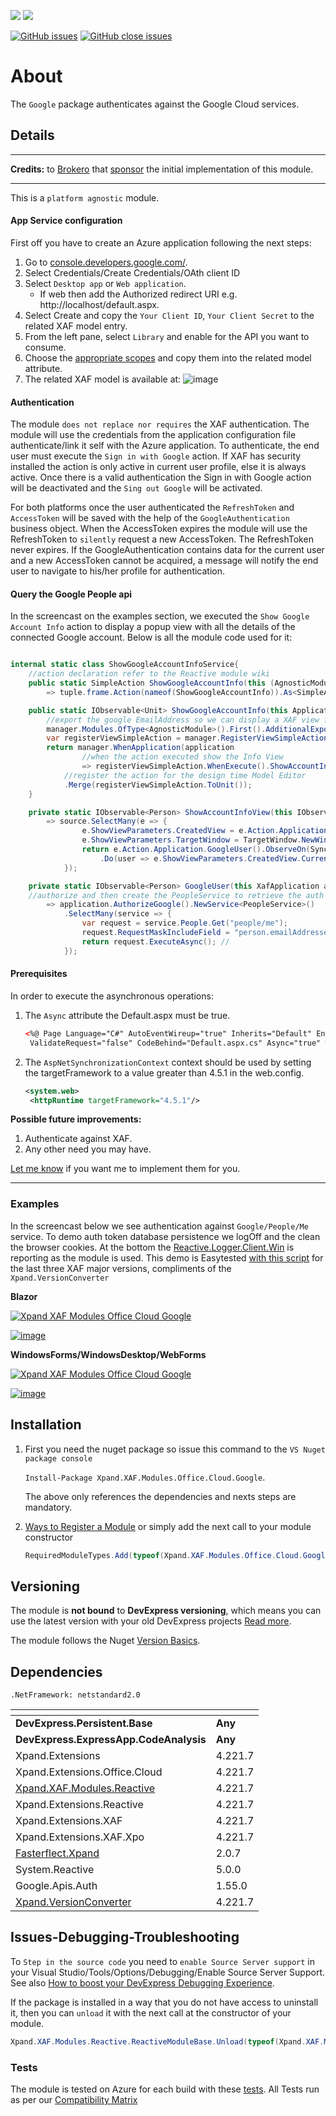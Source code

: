 ![](https://xpandshields.azurewebsites.net/nuget/v/Xpand.XAF.Modules.Office.Cloud.Google.svg?&style=flat) ![](https://xpandshields.azurewebsites.net/nuget/dt/Xpand.XAF.Modules.Office.Cloud.Google.svg?&style=flat)

[![GitHub issues](https://xpandshields.azurewebsites.net/github/issues/eXpandFramework/expand/Office.Cloud.Google.svg)](https://github.com/eXpandFramework/eXpand/issues?utf8=%E2%9C%93&q=is%3Aissue+is%3Aopen+sort%3Aupdated-desc+label%3AReactive.XAF+label%3AOffice.Cloud.Google) [![GitHub close issues](https://xpandshields.azurewebsites.net/github/issues-closed/eXpandFramework/eXpand/Office.Cloud.Google.svg)](https://github.com/eXpandFramework/eXpand/issues?utf8=%E2%9C%93&q=is%3Aissue+is%3Aclosed+sort%3Aupdated-desc+label%3AReactive.XAF+label%3AOffice.Cloud.Google)
# About 

The `Google` package authenticates against the Google Cloud services.

## Details

---

**Credits:** to [Brokero](https://www.brokero.ch/de/startseite/) that [sponsor](https://github.com/sponsors/apobekiaris) the initial implementation of this module.

---

This is a `platform agnostic` module. 

#### App Service configuration

First off you have to create an Azure application following the next steps:

1. Go to [console.developers.google.com/](https://console.developers.google.com/).
2. Select Credentials/Create Credentials/OAth client ID
3. Select `Desktop app` or `Web application`.
   * If web then add the Authorized redirect URI e.g. http://localhost/default.aspx.
5. Select Create and copy the `Your Client ID`, `Your Client Secret` to the related XAF model entry.
7. From the left pane, select `Library` and enable for the API you want to consume.
6. Choose the [appropriate scopes](https://developers.google.com/identity/protocols/oauth2/scopes) and copy them into the related model attribute.
1. The related XAF model is available at:
   ![image](https://user-images.githubusercontent.com/159464/89741475-5723bc80-da9a-11ea-81d4-e8c115a3d8f6.png)


#### Authentication

The module `does not replace nor requires` the XAF authentication. The module will use the credentials from the application configuration file authenticate/link it self with the Azure application. To authenticate, the end user must execute the `Sign in with Google` action. If XAF has security installed the action is only active in current user profile, else it is always active. Once there is a valid authentication the Sign in with Google action will be deactivated and the `Sing out Google` will be activated.

For both platforms once the user authenticated the `RefreshToken` and `AccessToken` will be saved with the help of the `GoogleAuthentication` business object. When the AccessToken expires the module will use the RefreshToken to `silently` request a new AccessToken. The RefreshToken never expires. If the GoogleAuthentication contains data for the current user and a new AccessToken cannot be acquired, a message will notify the end user to navigate to his/her profile for authentication.

#### Query the Google People api

In the screencast on the examples section, we executed the `Show Google Account Info` action to display a popup view with all the details of the connected Google account. Below is all the module code used for it:

```cs

internal static class ShowGoogleAccountInfoService{
	//action declaration refer to the Reactive module wiki
	public static SimpleAction ShowGoogleAccountInfo(this (AgnosticModule, Frame frame) tuple) 
		=> tuple.frame.Action(nameof(ShowGoogleAccountInfo)).As<SimpleAction>();

	public static IObservable<Unit> ShowGoogleAccountInfo(this ApplicationModulesManager manager){
		//export the google EmailAddress so we can display a XAF view for it
		manager.Modules.OfType<AgnosticModule>().First().AdditionalExportedTypes.Add(typeof(EmailAddress));
		var registerViewSimpleAction = manager.RegisterViewSimpleAction(nameof(ShowGoogleAccountInfo)).ActivateInUserDetails().Publish().RefCount(); 
		return manager.WhenApplication(application 
				//when the action executed show the Info View
				=> registerViewSimpleAction.WhenExecute().ShowAccountInfoView().ToUnit())
			//register the action for the design time Model Editor
			.Merge(registerViewSimpleAction.ToUnit());
	}

	private static IObservable<Person> ShowAccountInfoView(this IObservable<SimpleActionExecuteEventArgs> source) 
		=> source.SelectMany(e => {
				e.ShowViewParameters.CreatedView = e.Action.Application.NewView(ViewType.DetailView, typeof(EmailAddress));
				e.ShowViewParameters.TargetWindow = TargetWindow.NewWindow;
				return e.Action.Application.GoogleUser().ObserveOn(SynchronizationContext.Current)
					.Do(user => e.ShowViewParameters.CreatedView.CurrentObject = user.EmailAddresses.First());
			});

	private static IObservable<Person> GoogleUser(this XafApplication application) 
	//authorize and then create the PeopleService to retrieve the auth google Person
		=> application.AuthorizeGoogle().NewService<PeopleService>()
			.SelectMany(service => {
				var request = service.People.Get("people/me");
				request.RequestMaskIncludeField = "person.emailAddresses";
				return request.ExecuteAsync(); //
			});


```

#### Prerequisites

In order to execute the asynchronous operations:

1. The `Async` attribute the Default.aspx must be true.

   ```xml
   <%@ Page Language="C#" AutoEventWireup="true" Inherits="Default" EnableViewState="false"
    ValidateRequest="false" CodeBehind="Default.aspx.cs" Async="true" %>
   ```

2. The `AspNetSynchronizationContext` context should be used by setting the targetFramework to a value greater than 4.5.1 in the web.config.

   ```xml
   <system.web>
    <httpRuntime targetFramework="4.5.1"/>
   ```

**Possible future improvements:**

1. Authenticate against XAF.
1. Any other need you may have.

[Let me know](https://github.com/sponsors/apobekiaris) if you want me to implement them for you.

---

### Examples


In the screencast below we see authentication against `Google/People/Me` service. To demo auth token database persistence we logOff and the clean the browser cookies. At the bottom the [Reactive.Logger.Client.Win](https://github.com/eXpandFramework/DevExpress.XAF/tree/master/src/Modules/Reactive.Logger.Client.Win) is reporting as the module is used. This demo is Easytested [with this script](https://github.com/eXpandFramework/DevExpress.XAF/blob/master/src/Tests/ALL/CommonFiles/GoogleService.cs) for the last three XAF major versions, compliments of the `Xpand.VersionConverter`


**Blazor**

<twitter tags="#Blazor">

[![Xpand XAF Modules Office Cloud Google](https://user-images.githubusercontent.com/159464/97125250-012af080-173c-11eb-8504-a8378bceb7df.gif)](https://youtu.be/DOBL70tzsVM)

</twitter>

[![image](https://user-images.githubusercontent.com/159464/87556331-2fba1980-c6bf-11ea-8a10-e525dda86364.png)](https://youtu.be/DOBL70tzsVM)

**WindowsForms/WindowsDesktop/WebForms**

<twitter tags="#WinForms #WebForms">

[![Xpand XAF Modules Office Cloud Google](https://user-images.githubusercontent.com/159464/89726928-e8f2e180-da28-11ea-96fc-135719a18f46.gif)](https://www.youtube.com/watch?v=-pZjbGUChp0)

</twitter>

[![image](https://user-images.githubusercontent.com/159464/87556331-2fba1980-c6bf-11ea-8a10-e525dda86364.png)](https://www.youtube.com/watch?v=-pZjbGUChp0)




## Installation 
1. First you need the nuget package so issue this command to the `VS Nuget package console` 

   `Install-Package Xpand.XAF.Modules.Office.Cloud.Google`.

    The above only references the dependencies and nexts steps are mandatory.

2. [Ways to Register a Module](https://documentation.devexpress.com/eXpressAppFramework/118047/Concepts/Application-Solution-Components/Ways-to-Register-a-Module)
or simply add the next call to your module constructor
    ```cs
    RequiredModuleTypes.Add(typeof(Xpand.XAF.Modules.Office.Cloud.GoogleModule));
    ```
## Versioning
The module is **not bound** to **DevExpress versioning**, which means you can use the latest version with your old DevExpress projects [Read more](https://github.com/eXpandFramework/XAF/tree/master/tools/Xpand.VersionConverter).

The module follows the Nuget [Version Basics](https://docs.Google.com/en-us/nuget/reference/package-versioning#version-basics).
## Dependencies
`.NetFramework: netstandard2.0`

|<!-- -->|<!-- -->
|----|----
|**DevExpress.Persistent.Base**|**Any**
 |**DevExpress.ExpressApp.CodeAnalysis**|**Any**
|Xpand.Extensions|4.221.7
 |Xpand.Extensions.Office.Cloud|4.221.7
 |[Xpand.XAF.Modules.Reactive](https://github.com/eXpandFramework/Reactive.XAF/tree/master/src/Modules/Xpand.XAF.Modules.Reactive)|4.221.7
 |Xpand.Extensions.Reactive|4.221.7
 |Xpand.Extensions.XAF|4.221.7
 |Xpand.Extensions.XAF.Xpo|4.221.7
 |[Fasterflect.Xpand](https://github.com/eXpandFramework/Fasterflect)|2.0.7
 |System.Reactive|5.0.0
 |Google.Apis.Auth|1.55.0
 |[Xpand.VersionConverter](https://github.com/eXpandFramework/Reactive.XAF/tree/master/tools/Xpand.VersionConverter)|4.221.7

## Issues-Debugging-Troubleshooting

To `Step in the source code` you need to `enable Source Server support` in your Visual Studio/Tools/Options/Debugging/Enable Source Server Support. See also [How to boost your DevExpress Debugging Experience](https://github.com/eXpandFramework/DevExpress.XAF/wiki/How-to-boost-your-DevExpress-Debugging-Experience#1-index-the-symbols-to-your-custom-devexpresss-installation-location).

If the package is installed in a way that you do not have access to uninstall it, then you can `unload` it with the next call at the constructor of your module.
```cs
Xpand.XAF.Modules.Reactive.ReactiveModuleBase.Unload(typeof(Xpand.XAF.Modules.Office.Cloud.Google.Office.Office.Cloud.GoogleModule))
```

### Tests
The module is tested on Azure for each build with these [tests](https://github.com/eXpandFramework/Packages/tree/master/src/Tests/Xpand.XAF.s.Office.Office.Cloud.Google.Office.Office.Cloud.Google). 
All Tests run as per our [Compatibility Matrix](https://github.com/eXpandFramework/DevExpress.XAF#compatibility-matrix)

